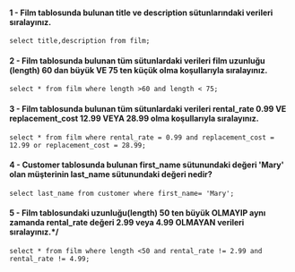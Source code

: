 #### 1 - Film tablosunda bulunan title ve description sütunlarındaki verileri sıralayınız.

 `select title,description from film;`

#### 2 - Film tablosunda bulunan tüm sütunlardaki verileri film uzunluğu (length) 60 dan büyük VE 75 ten küçük olma koşullarıyla sıralayınız.

 `select * from film where length >60 and length < 75;`

#### 3 - Film tablosunda bulunan tüm sütunlardaki verileri rental_rate 0.99 VE replacement_cost 12.99 VEYA 28.99 olma koşullarıyla sıralayınız.

 `select * from film where rental_rate = 0.99 and replacement_cost = 12.99 or replacement_cost = 28.99;`


#### 4 - Customer tablosunda bulunan first_name sütunundaki değeri 'Mary' olan müşterinin last_name sütunundaki değeri nedir?

`select last_name from customer where first_name= 'Mary';`


#### 5 - Film tablosundaki uzunluğu(length) 50 ten büyük OLMAYIP aynı zamanda rental_rate değeri 2.99 veya 4.99 OLMAYAN verileri sıralayınız.*/

 `select * from film where length <50 and rental_rate != 2.99 and rental_rate != 4.99;`
 
